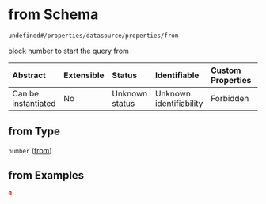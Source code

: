# from Schema

```txt
undefined#/properties/datasource/properties/from
```

block number to start the query from

| Abstract            | Extensible | Status         | Identifiable            | Custom Properties | Additional Properties | Access Restrictions | Defined In                                                                   |
| :------------------ | :--------- | :------------- | :---------------------- | :---------------- | :-------------------- | :------------------ | :--------------------------------------------------------------------------- |
| Can be instantiated | No         | Unknown status | Unknown identifiability | Forbidden         | Allowed               | none                | [event\_indexer.json\*](../../out/event_indexer.json "open original schema") |

## from Type

`number` ([from](event_indexer-properties-datasource-properties-from.md))

## from Examples

```json
0
```
